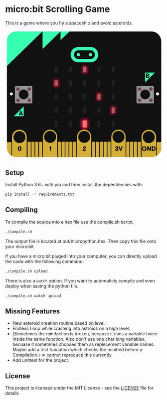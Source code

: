 # micro:bit Scrolling Game

This is a game where you fly a spaceship and avoid asteroids.

![Scrolling Game Demo Picture](https://github.com/J4unty/microbit-Scrolling-Game/raw/master/images/demo_picture.png)

## Setup

Install Python 3.6+ with pip and then install the dependencies with:
```bash
pip install -r requirements.txt
```

## Compiling

To compile the source into a hex file use the compile.sh script.
```bash
./compile.sh
```
The output file is located at out/micropython.hex. Then copy this file onto your micro:bit.

If you have a micro:bit pluged into your computer, you can directly upload the code with the following command:
```bash
./compile.sh upload
```

There is also a `watch` option. If you want to automaticly compile and even deploy when saving the python file.
```bash
./compile.sh watch upload
```

## Missing Features

* New asteroid creation routine based on level.
* Endless Loop while crashing into astroids on a high level.
* (Sometimes the minifaction is broken, because it uses a variable twice inside the same function. Also don't use one char long variables, becuase it sometimes chooses them as replecement variable names. Maybe add a test funcation which checks the minified before a Compilation.) => cannot repreduce this currently.
* Add unittest for the project.

## License

This project is licensed under the MIT License - see the [LICENSE](LICENSE) file for details
